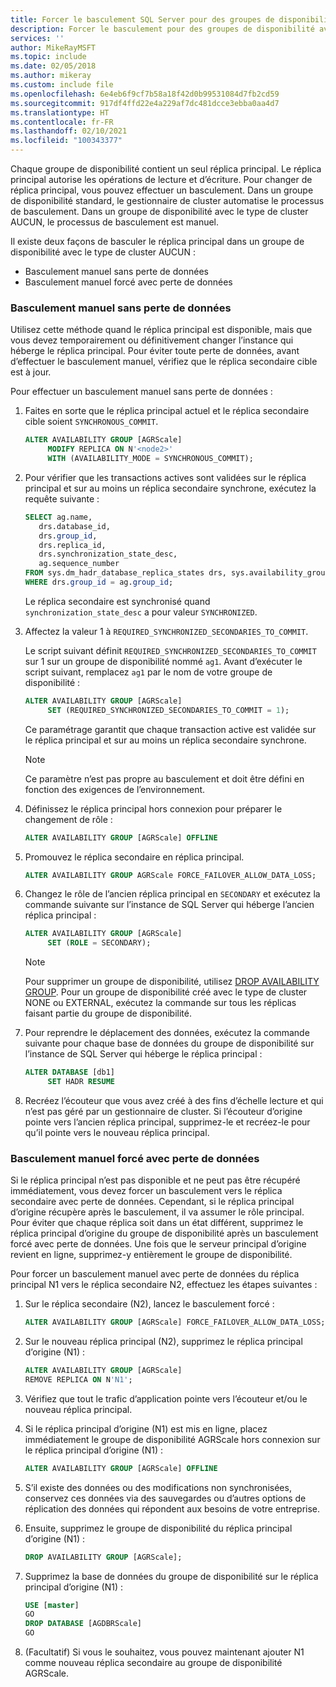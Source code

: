 ```yaml
---
title: Forcer le basculement SQL Server pour des groupes de disponibilité
description: Forcer le basculement pour des groupes de disponibilité avec le type de cluster AUCUN
services: ''
author: MikeRayMSFT
ms.topic: include
ms.date: 02/05/2018
ms.author: mikeray
ms.custom: include file
ms.openlocfilehash: 6e4eb6f9cf7b58a18f42d0b99531084d7fb2cd59
ms.sourcegitcommit: 917df4ffd22e4a229af7dc481dcce3ebba0aa4d7
ms.translationtype: HT
ms.contentlocale: fr-FR
ms.lasthandoff: 02/10/2021
ms.locfileid: "100343377"
---
```

Chaque groupe de disponibilité contient un seul réplica principal. Le réplica principal autorise les opérations de lecture et d’écriture. Pour changer de réplica principal, vous pouvez effectuer un basculement. Dans un groupe de disponibilité standard, le gestionnaire de cluster automatise le processus de basculement. Dans un groupe de disponibilité avec le type de cluster AUCUN, le processus de basculement est manuel.

Il existe deux façons de basculer le réplica principal dans un groupe de disponibilité avec le type de cluster AUCUN :

- Basculement manuel sans perte de données
- Basculement manuel forcé avec perte de données


### <a name="manual-failover-without-data-loss"></a>Basculement manuel sans perte de données

Utilisez cette méthode quand le réplica principal est disponible, mais que vous devez temporairement ou définitivement changer l’instance qui héberge le réplica principal.
Pour éviter toute perte de données, avant d’effectuer le basculement manuel, vérifiez que le réplica secondaire cible est à jour.

Pour effectuer un basculement manuel sans perte de données :

1. Faites en sorte que le réplica principal actuel et le réplica secondaire cible soient `SYNCHRONOUS_COMMIT`.

   ```SQL
   ALTER AVAILABILITY GROUP [AGRScale] 
        MODIFY REPLICA ON N'<node2>' 
        WITH (AVAILABILITY_MODE = SYNCHRONOUS_COMMIT);
   ```

1. Pour vérifier que les transactions actives sont validées sur le réplica principal et sur au moins un réplica secondaire synchrone, exécutez la requête suivante :

   ```SQL
   SELECT ag.name, 
      drs.database_id, 
      drs.group_id, 
      drs.replica_id, 
      drs.synchronization_state_desc, 
      ag.sequence_number
   FROM sys.dm_hadr_database_replica_states drs, sys.availability_groups ag
   WHERE drs.group_id = ag.group_id; 
   ```

   Le réplica secondaire est synchronisé quand `synchronization_state_desc` a pour valeur `SYNCHRONIZED`.

1. Affectez la valeur 1 à `REQUIRED_SYNCHRONIZED_SECONDARIES_TO_COMMIT`.

   Le script suivant définit `REQUIRED_SYNCHRONIZED_SECONDARIES_TO_COMMIT` sur 1 sur un groupe de disponibilité nommé `ag1`. Avant d’exécuter le script suivant, remplacez `ag1` par le nom de votre groupe de disponibilité :

   ```SQL
   ALTER AVAILABILITY GROUP [AGRScale] 
        SET (REQUIRED_SYNCHRONIZED_SECONDARIES_TO_COMMIT = 1);
   ```

   Ce paramétrage garantit que chaque transaction active est validée sur le réplica principal et sur au moins un réplica secondaire synchrone.
   >[!NOTE]
   >Ce paramètre n’est pas propre au basculement et doit être défini en fonction des exigences de l’environnement.

1. Définissez le réplica principal hors connexion pour préparer le changement de rôle : 

   ```SQL
   ALTER AVAILABILITY GROUP [AGRScale] OFFLINE
   ```

1. Promouvez le réplica secondaire en réplica principal.

   ```SQL
   ALTER AVAILABILITY GROUP AGRScale FORCE_FAILOVER_ALLOW_DATA_LOSS; 
   ```

1. Changez le rôle de l’ancien réplica principal en `SECONDARY` et exécutez la commande suivante sur l’instance de SQL Server qui héberge l’ancien réplica principal :

   ```SQL
   ALTER AVAILABILITY GROUP [AGRScale] 
        SET (ROLE = SECONDARY); 
   ```

   > [!NOTE]
   > Pour supprimer un groupe de disponibilité, utilisez [DROP AVAILABILITY GROUP](../t-sql/statements/drop-availability-group-transact-sql.md). Pour un groupe de disponibilité créé avec le type de cluster NONE ou EXTERNAL, exécutez la commande sur tous les réplicas faisant partie du groupe de disponibilité.

1. Pour reprendre le déplacement des données, exécutez la commande suivante pour chaque base de données du groupe de disponibilité sur l’instance de SQL Server qui héberge le réplica principal :

   ```SQL
   ALTER DATABASE [db1]
        SET HADR RESUME
   ```

1. Recréez l’écouteur que vous avez créé à des fins d’échelle lecture et qui n’est pas géré par un gestionnaire de cluster. Si l’écouteur d’origine pointe vers l’ancien réplica principal, supprimez-le et recréez-le pour qu’il pointe vers le nouveau réplica principal.

### <a name="forced-manual-failover-with-data-loss"></a>Basculement manuel forcé avec perte de données

Si le réplica principal n’est pas disponible et ne peut pas être récupéré immédiatement, vous devez forcer un basculement vers le réplica secondaire avec perte de données. Cependant, si le réplica principal d’origine récupère après le basculement, il va assumer le rôle principal. Pour éviter que chaque réplica soit dans un état différent, supprimez le réplica principal d’origine du groupe de disponibilité après un basculement forcé avec perte de données. Une fois que le serveur principal d’origine revient en ligne, supprimez-y entièrement le groupe de disponibilité. 

Pour forcer un basculement manuel avec perte de données du réplica principal N1 vers le réplica secondaire N2, effectuez les étapes suivantes : 

1. Sur le réplica secondaire (N2), lancez le basculement forcé : 

    ```SQL
    ALTER AVAILABILITY GROUP [AGRScale] FORCE_FAILOVER_ALLOW_DATA_LOSS;
    ```
    
1. Sur le nouveau réplica principal (N2), supprimez le réplica principal d’origine (N1) : 

    ```SQL
    ALTER AVAILABILITY GROUP [AGRScale]
    REMOVE REPLICA ON N'N1';
    ```
    
1. Vérifiez que tout le trafic d’application pointe vers l’écouteur et/ou le nouveau réplica principal. 
1. Si le réplica principal d’origine (N1) est mis en ligne, placez immédiatement le groupe de disponibilité AGRScale hors connexion sur le réplica principal d’origine (N1) :

   ```SQL
   ALTER AVAILABILITY GROUP [AGRScale] OFFLINE
   ```
1. S’il existe des données ou des modifications non synchronisées, conservez ces données via des sauvegardes ou d’autres options de réplication des données qui répondent aux besoins de votre entreprise.     
1. Ensuite, supprimez le groupe de disponibilité du réplica principal d’origine (N1) :

    ```SQL
    DROP AVAILABILITY GROUP [AGRScale];
    ```
1. Supprimez la base de données du groupe de disponibilité sur le réplica principal d’origine (N1) : 

    ```SQL
    USE [master]
    GO
    DROP DATABASE [AGDBRScale]
    GO
    ```
    
 1. (Facultatif) Si vous le souhaitez, vous pouvez maintenant ajouter N1 comme nouveau réplica secondaire au groupe de disponibilité AGRScale.

